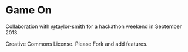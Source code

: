 Game On
=======

Collaboration with [@taylor-smith](//github.com/taylor-smith) for a hackathon weekend in September 2013. 

Creative Commons License.  Please Fork and add features.